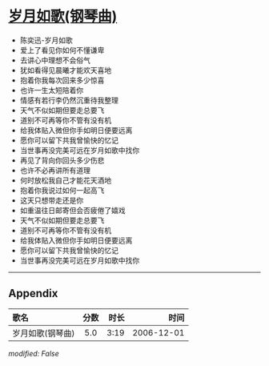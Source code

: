 # [岁月如歌(钢琴曲)](https://music.163.com/song?id=65707)

* 陈奕迅-岁月如歌
* 爱上了看见你如何不懂谦卑
* 去讲心中理想不会俗气
* 犹如看得见晨曦才能欢天喜地
* 抱着你我每次回来多少惊喜
* 也许一生太短陪着你
* 情感有若行李仍然沉重待我整理
* 天气不似如期但要走总要飞
* 道别不可再等你不管有没有机
* 给我体贴入微但你手如明日便要远离
* 愿你可以留下共我曾愉快的忆记
* 当世事再没完美可远在岁月如歌中找你
* 再见了背向你回头多少伤悲
* 也许不必再讲所有道理
* 何时放松我自己才能花天酒地
* 抱着你我说过如何一起高飞
* 这天只想带走还是你
* 如重温往日邮寄但会否疲倦了嬉戏
* 天气不似如期但要走总要飞
* 道别不可再等你不管有没有机
* 给我体贴入微但你手如明日便要远离
* 愿你可以留下共我曾愉快的忆记
* 当世事再没完美可远在岁月如歌中找你


---

## Appendix

|歌名|分数|时长|时间|
|:---|:---:|---:|---:|
|岁月如歌(钢琴曲)|5.0|3:19|2006-12-01

*modified: False*